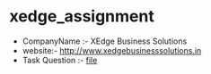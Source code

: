 # xedge_assignment
* CompanyName :- XEdge Business Solutions
* website:- http://www.xedgebusinesssolutions.in
* Task Question :- [file](/InterviewProblem.pdf)
